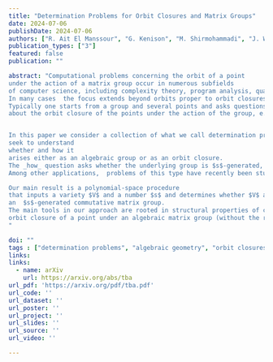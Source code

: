```yaml
---
title: "Determination Problems for Orbit Closures and Matrix Groups"
date: 2024-07-06
publishDate: 2024-07-06
authors: ["R. Ait El Manssour", "G. Kenison", "M. Shirmohammadi", "J. Worrell"]
publication_types: ["3"]
featured: false
publication: ""

abstract: "Computational problems concerning the orbit of a point
under the action of a matrix group occur in numerous subfields
of computer science, including complexity theory, program analysis, quantum computation, and automata theory.
In many cases  the focus extends beyond orbits proper to orbit closures under a suitable topology.
Typically one starts from a group and several points and asks questions
about the orbit closure of the points under the action of the group, e.g., whether two given orbit closures intersect.


In this paper we consider a collection of what we call determination problems concerning groups and orbit closures.  These problems begin with  a given variety and 
seek to understand
whether and how it 
arises either as an algebraic group or as an orbit closure. 
The _how_ question asks whether the underlying group is $s$-generated, meaning it is topologically generated by $s$ matrices for a given number $s$. 
Among other applications,  problems of this type have recently been studied in the context of synthesising loops subject to certain specified invariants on program variables. 

Our main result is a polynomial-space procedure
that inputs a variety $V$ and a number $s$ and determines whether $V$ arises as an orbit closure of a point under 
an  $s$-generated commutative matrix group. 
The main tools in our approach are rooted in structural properties of commutative algebraic matrix groups and  lattice theory. We leave open the question of determining whether a variety is an 
orbit closure of a point under an algebraic matrix group (without the requirement of commutativity).  In this regard, we note that a recent paper by Nosan et al. gives an elementary procedure to compute the orbit closure of a point under finitely many matrices.
"

doi: ""
tags : ["determination problems", "algebraic geometry", "orbit closures", "loop synthesis", "computational complexity"]
links:
links:
  - name: arXiv
    url: https://arxiv.org/abs/tba
url_pdf: 'https://arxiv.org/pdf/tba.pdf'
url_code: ''
url_dataset: ''
url_poster: ''
url_project: ''
url_slides: ''
url_source: ''
url_video: ''

---
```




